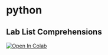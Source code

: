 # python

## Lab List Comprehensions



<a target="_blank" href="https://colab.research.google.com/github/antonioGoncalves64/pyspark/blob/main/Labpython-list-comprehensions.ipynb">
  <img src="https://colab.research.google.com/assets/colab-badge.svg" alt="Open In Colab"/>
</a>
